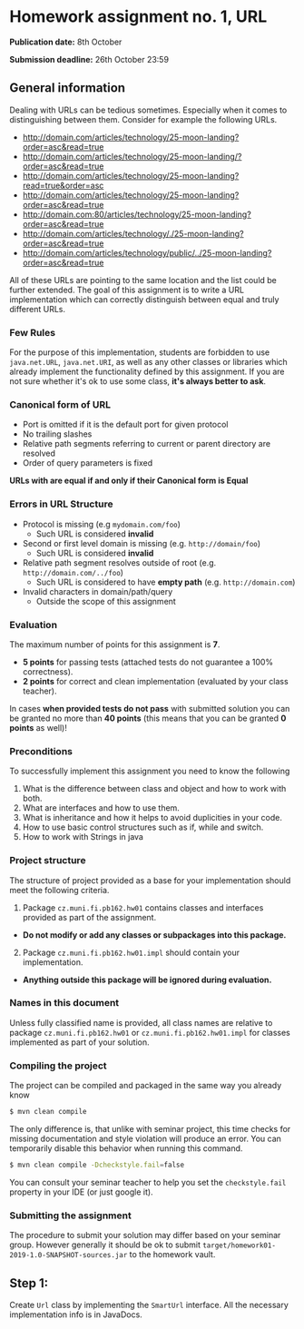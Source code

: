 Homework assignment no. 1, URL
====================================

**Publication date:** 8th October 

**Submission deadline:** 26th October 23:59

General information
-------------------
Dealing with URLs can be tedious sometimes. Especially when it comes to distinguishing between them. Consider for example the following URLs.

- http://domain.com/articles/technology/25-moon-landing?order=asc&read=true
- http://domain.com/articles/technology/25-moon-landing/?order=asc&read=true
- http://domain.com/articles/technology/25-moon-landing?read=true&order=asc
- http://domain.com/articles/technology/25-moon-landing?order=asc&read=true
- http://domain.com:80/articles/technology/25-moon-landing?order=asc&read=true
- http://domain.com/articles/technology/./25-moon-landing?order=asc&read=true
- http://domain.com/articles/technology/public/../25-moon-landing?order=asc&read=true

All of these URLs are pointing to the same location and the list could be further extended. 
The goal of this assignment is to write a URL implementation which can correctly distinguish between equal and truly different URLs.

### Few Rules
For the purpose of this implementation, students are forbidden to use ```java.net.URL```, ```java.net.URI```, as well as any other classes or libraries which already implement the functionality defined by this assignment. 
If you are not sure whether it's ok to use some class, **it's always better to ask**.   

### Canonical form of URL

- Port is omitted if it is the default port for given protocol 
- No trailing slashes
- Relative path segments referring to current or parent directory are resolved
- Order of query parameters is fixed

**URLs with are equal if and only if their Canonical form is Equal**

### Errors in URL Structure 
- Protocol is missing (e.g ```mydomain.com/foo```)
    - Such URL is considered **invalid**
- Second or first level domain is missing (e.g. ``http://domain/foo``)
    - Such URL is considered **invalid**
- Relative path segment resolves outside of root (e.g. ```http://domain.com/../foo```)
    - Such URL is considered to have **empty path** (e.g. ``http://domain.com``)
- Invalid characters in domain/path/query
    - Outside the scope of this assignment
    
### Evaluation
The maximum number of points for this assignment is **7**.

- **5 points** for passing tests (attached tests do not guarantee a 100% correctness).
- **2 points** for correct and clean implementation (evaluated by your class teacher).

In cases **when provided tests do not pass** with submitted solution you can be granted no more than **40 points** (this means that you can be granted **0 points** as well)!

### Preconditions
To successfully implement this assignment you need to know the following

1. What is the difference between class and object and how to work with both.
2. What are interfaces and how to use them.
3. What is inheritance and how it helps to avoid duplicities in your code.
4. How to use basic control structures such as if, while and switch.
5. How to work with Strings in java

### Project structure
The structure of project provided as a base for your implementation should meet the following criteria.

1. Package ```cz.muni.fi.pb162.hw01``` contains classes and interfaces provided as part of the assignment.
  - **Do not modify or add any classes or subpackages into this package.**
2. Package  ```cz.muni.fi.pb162.hw01.impl``` should contain your implementation.
  - **Anything outside this package will be ignored during evaluation.**

### Names in this document
Unless fully classified name is provided, all class names are relative to  package ```cz.muni.fi.pb162.hw01``` or ```cz.muni.fi.pb162.hw01.impl``` for classes implemented as part of your solution.

### Compiling the project
The project can be compiled and packaged in the same way you already know 

```bash
$ mvn clean compile
```

The only difference is, that unlike with seminar project, this time checks for missing documentation and style violation will produce an error. 
You can temporarily disable this behavior when running this command. 

```bash
$ mvn clean compile -Dcheckstyle.fail=false
```

You can consult your seminar teacher to help you set the ```checkstyle.fail``` property in your IDE (or just google it). 


### Submitting the assignment
The procedure to submit your solution may differ based on your seminar group. However generally it should be ok to submit ```target/homework01-2019-1.0-SNAPSHOT-sources.jar``` to the homework vault.

Step 1: 
---------------------------
Create ```Url``` class by implementing the ```SmartUrl``` interface. 
All the necessary implementation info is in JavaDocs. 

